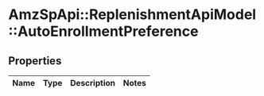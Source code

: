 # AmzSpApi::ReplenishmentApiModel::AutoEnrollmentPreference

## Properties
Name | Type | Description | Notes
------------ | ------------- | ------------- | -------------

